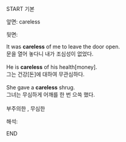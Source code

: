 START
기본

앞면:
careless


뒷면:
<div>It was <b>careless</b> of me to leave the door open. </div><div>문을 열어 놓다니 내가 조심성이 없었다.</div><div><br></div><div><div>He is <strong>careless</strong> of his health[money]. </div><div><div>그는 건강[돈]에 대하여 무관심하다.</div></div></div><div><br></div><div><div>She gave a <b>careless</b> shrug. </div><div>그녀는 무심하게 어깨를 한 번 으쓱 했다.</div></div><div><br></div><div>부주의한 , 무심한</div>


해석:
<!--ID: 1746614453566-->
END